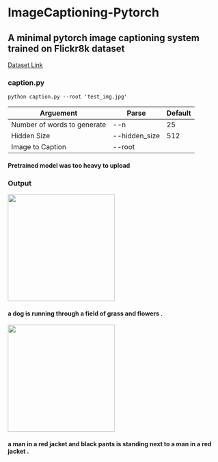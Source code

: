 # ImageCaptioning-Pytorch

## A minimal pytorch image captioning system trained on Flickr8k dataset 

[Dataset Link](https://www.kaggle.com/aladdinpersson/flickr8kimagescaptions)

### caption.py

```python caption.py --root 'test_img.jpg'```

| Arguement | Parse | Default |
| ----------- | ----------- | ----------- |
| Number of words to generate | --n | 25 |
| Hidden  Size | --hidden_size | 512 |
| Image to Caption | --root |  |

#### Pretrained model was too heavy to upload

### Output

<img src="https://github.com/rutvij-25/ImageCaptioning-pytorch/blob/main/test/test1.jpg" width="250">

#### a dog is running through a field of grass and flowers .


<img src="https://github.com/rutvij-25/ImageCaptioning-pytorch/blob/main/test/test2.jpeg" width="250">

#### a man in a red jacket and black pants is standing next to a man in a red jacket .
